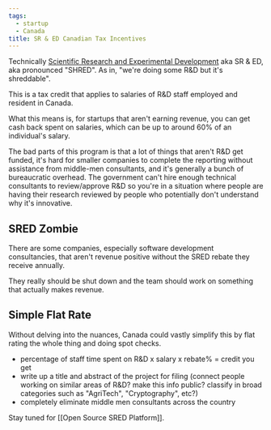 ```yaml
---
tags:
  - startup
  - Canada
title: SR & ED Canadian Tax Incentives
---
```

Technically [Scientific Research and Experimental Development](https://www.canada.ca/en/revenue-agency/services/scientific-research-experimental-development-tax-incentive-program.html) aka SR & ED, aka pronounced "SHRED". As in, "we're doing some R&D but it's shreddable".

This is a tax credit that applies to salaries of R&D staff employed and resident in Canada. 

What this means is, for startups that aren't earning revenue, you can get cash back spent on salaries, which can be up to around 60% of an individual's salary.

The bad parts of this program is that a lot of things that aren't R&D get funded, it's hard for smaller companies to complete the reporting without assistance from middle-men consultants, and it's generally a bunch of bureaucratic overhead. The government can't hire enough technical consultants to review/approve R&D so you're in a situation where people are having their research reviewed by people who potentially don't understand why it's innovative.
## SRED Zombie
There are some companies, especially software development consultancies, that aren't revenue positive without the SRED rebate they receive annually.

They really should be shut down and the team should work on something that actually makes revenue.

## Simple Flat Rate
Without delving into the nuances, Canada could vastly simplify this by flat rating the whole thing and doing spot checks.

* percentage of staff time spent on R&D ⅹ salary ⅹ rebate% = credit you get
* write up a title and abstract of the project for filing (connect people working on similar areas of R&D? make this info public? classify in broad categories such as "AgriTech", "Cryptography", etc?)
* completely eliminate middle men consultants across the country

Stay tuned for [[Open Source SRED Platform]].